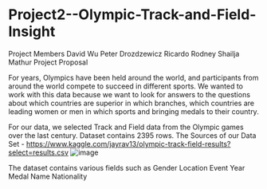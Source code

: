 # Project2--Olympic-Track-and-Field-Insight


Project Members
David Wu
Peter Drozdzewicz
Ricardo
Rodney
Shailja Mathur
Project Proposal

For years, Olympics have been held around the world, and participants from around the world compete to succeed in different sports. We wanted to work with this data because we want to look for answers to the questions about which countries are superior in which branches, which countries are leading women or men in which sports and bringing medals to their country. 

For our data, we selected Track and Field data from the Olympic games over the last century. Dataset contains 2395 rows.
The Sources of our Data Set - https://www.kaggle.com/jayrav13/olympic-track-field-results?select=results.csv
![image](https://user-images.githubusercontent.com/79940751/126594947-32f2eaa1-81e2-4163-9699-84eac58e8cda.png)

The dataset contains various fields such as
Gender
Location
Event
Year
Medal
Name
Nationality
